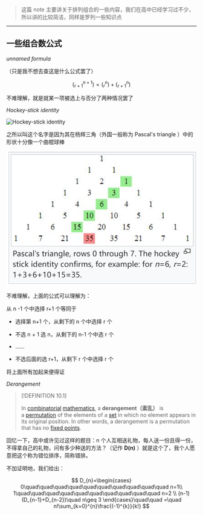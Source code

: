 > 这篇 note 主要讲关于排列组合的一些内容，我们在高中已经学习过不少，所以讲的比较简洁，同样是罗列一些知识点

---

## 一些组合数公式

_unnamed formula_

（只是我不想去查这是什么公式罢了）

$$
(^{n+1}_{r+1}) = (^{n}_{r})+(^{n}_{r+1})
$$

不难理解，就是就某一项被选上与否分了两种情况罢了


_Hockey-stick identity_

![Hockey-stick identity](https://wikimedia.org/api/rest_v1/media/math/render/svg/e8c5e6872319a6c5248dfb9d5004f800e5775554)

之所以叫这个名字是因为其在杨辉三角（外国一般称为 Pascal's triangle ）中的形状十分像一个曲棍球棒

![](attachments/10-Counting.png)

不难理解，上面的公式可以理解为：

从 n -1 个中选择 r+1 个等同于

- 选择第 n+1 个，从剩下的 n 个中选择 r 个

- 不选 n + 1 选 n，从剩下的 n-1 个中选 r 个

- …… 

- 不选后面的选 r+1，从剩下 r 个中选择 r 个

将上面所有加起来便得证

_Derangement_

> [!DEFINITION 10.1]
>
> In [combinatorial](https://en.wikipedia.org/wiki/Combinatorics "Combinatorics") [mathematics](https://en.wikipedia.org/wiki/Mathematics "Mathematics"), a **derangement（紊乱）** is a [permutation](https://en.wikipedia.org/wiki/Permutation "Permutation") of the elements of a [set](https://en.wikipedia.org/wiki/Set_(mathematics) "Set (mathematics)") in which no element appears in its original position. In other words, a derangement is a permutation that has no [fixed points](https://en.wikipedia.org/wiki/Fixed_point_(mathematics) "Fixed point (mathematics)").

回忆一下，高中或许见过这样的题目：n 个人互相送礼物，每人送一份且得一份，不得拿自己的礼物，问有多少种送的方法？（记作 **D(n)** ）就是这个了，我个人愿意把这个称为错位排序，简称错排。

不加证明地，我们给出：

$$
D_{n}=\begin{cases}
0\quad\quad\quad\quad\quad\quad\quad\quad\quad\quad n=1\\ 1\quad\quad\quad\quad\quad\quad\quad\quad\quad\quad n=2 \\ (n-1)(D_{n-1}+D_{n-2})\quad n\geq 3
\end{cases}\quad\quad =\quad n!\sum_{k=0}^{n}\frac{(-1)^{k}}{k!} 
$$


 